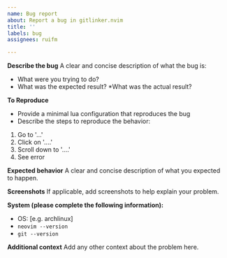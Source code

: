 ```yaml
---
name: Bug report
about: Report a bug in gitlinker.nvim
title: ''
labels: bug
assignees: ruifm

---
```


**Describe the bug**
A clear and concise description of what the bug is:
* What were you trying to do?
* What was the expected result?
*What was the actual result?

**To Reproduce**

* Provide a minimal lua configuration that reproduces the bug
* Describe the steps to reproduce the behavior:
1. Go to '...'
2. Click on '....'
3. Scroll down to '....'
4. See error

**Expected behavior**
A clear and concise description of what you expected to happen.

**Screenshots**
If applicable, add screenshots to help explain your problem.

**System (please complete the following information):**
 - OS: [e.g. archlinux]
 - `neovim --version`
- `git --version`

**Additional context**
Add any other context about the problem here.
